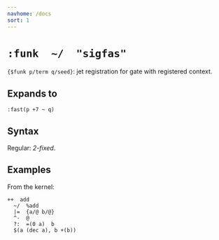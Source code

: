 ```yaml
---
navhome: /docs
sort: 1
---
```


# `:funk  ~/  "sigfas"`

`{$funk p/term q/seed}`: jet registration for gate with
registered context.

## Expands to

```
:fast(p +7 ~ q)
```

## Syntax

Regular: *2-fixed*.

## Examples

From the kernel: 
```
++  add
  ~/  %add
  |=  {a/@ b/@}
  ^-  @
  ?:  =(0 a)  b
  $(a (dec a), b +(b))
```
